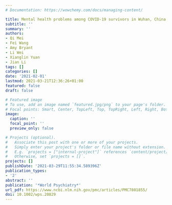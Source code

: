 ```yaml
---
# Documentation: https://wowchemy.com/docs/managing-content/

title: Mental health problems among COVID‐19 survivors in Wuhan, China
subtitle: ''
summary: ''
authors:
- Qi Mei
- Fei Wang
- Amy Bryant
- Li Wei
- Xianglin Yuan
- Jian Li
tags: []
categories: []
date: '2021-02-01'
lastmod: 2021-03-21T12:36:26+01:00
featured: false
draft: false

# Featured image
# To use, add an image named `featured.jpg/png` to your page's folder.
# Focal points: Smart, Center, TopLeft, Top, TopRight, Left, Right, BottomLeft, Bottom, BottomRight.
image:
  caption: ''
  focal_point: ''
  preview_only: false

# Projects (optional).
#   Associate this post with one or more of your projects.
#   Simply enter your project's folder or file name without extension.
#   E.g. `projects = ["internal-project"]` references `content/project/deep-learning/index.md`.
#   Otherwise, set `projects = []`.
projects: []
publishDate: '2021-03-29T11:55:34.589396Z'
publication_types:
- '2'
abstract: ''
publication: '*World Psychiatry*'
url_pdf: https://www.ncbi.nlm.nih.gov/pmc/articles/PMC7801855/
doi: 10.1002/wps.20829
---
```

